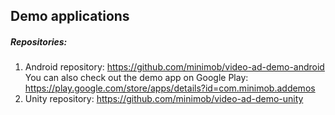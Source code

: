 <div id="D-Entire-document">
<h2>Demo applications</h2>
<h5>Repositories:</h5>
<ol>
    <li>Android repository: <a href="https://github.com/minimob/video-ad-demo-android" target="_blank">https://github.com/minimob/video-ad-demo-android</a> <br />
You can also check out the demo app on Google Play: <a href="https://play.google.com/store/apps/details?id=com.minimob.addemos" target="_blank">https://play.google.com/store/apps/details?id=com.minimob.addemos</a> </li>
    <li>Unity repository: <a href="https://github.com/minimob/video-ad-demo-unity" target="_blank">https://github.com/minimob/video-ad-demo-unity</a> </li>
</ol>
</div>
